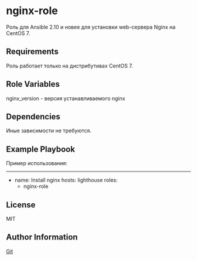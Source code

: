 nginx-role
=========

Роль для Ansible 2.10 и новее для установки web-сервера Nginx на CentOS 7. 

Requirements
------------

Роль работает только на дистрибутивах CentOS 7.

Role Variables
--------------

nginx_version - версия устанавливаемого nginx

Dependencies
------------

Иные зависимости не требуются. 

Example Playbook
----------------

Пример использования:

---
- name: Install nginx
  hosts: lighthouse
  roles:
    - nginx-role

License
-------

MIT

Author Information
------------------

[Git](https://github.com/zMaAlz/nginx-role)
